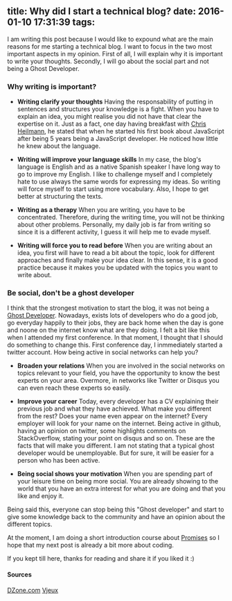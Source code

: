 title: Why did I start a technical blog?
date: 2016-01-10 17:31:39
tags:
---
I am writing this post because I would like to expound what are the main reasons for me starting a technical blog. I want to focus in the two most important aspects in my opinion. First of all, I will explain why it is important to write your thoughts. Secondly, I will go about the social part and not being a Ghost Developer. 

### Why writing is important?
 
 * **Writing clarify your thoughts**
 Having the responsability of putting in sentences and structures your knowledge is a fight. When you have to explain an idea, you might realise you did not have that clear the expertise on it. Just as a fact, one day having breakfast with [Chris Heilmann](https://www.christianheilmann.com/), he stated that when he started his first book about JavaScript after being 5 years being a JavaScript developer. He noticed how little he knew about the language.
 
 * **Writing will improve your language skills**
 In my case, the blog's language is English and as a native Spanish speaker I have long way to go to improve my English. I like to challenge myself and I completely hate to use always the same words for expressing my ideas. So writing will force myself to start using more vocabulary. Also, I hope to get better at structuring the texts.
 
 * **Writing as a therapy** 
 When you are writing, you have to be concentrated. Therefore, during the writing time, you will not be thinking about other problems. Personally, my daily job is far from writing so since it is a different activity, I guess it will help me to evade myself.
 
 * **Writing will force you to read before**
 When you are writing about an idea, you first will have to read a bit about the topic, look for different approaches and finally make your idea clear. In this sense, it is a good practice because it makes you be updated with the topics you want to write about.
 
### Be social, don't be a ghost developer
 
 I think that the strongest motivation to start the blog, it was not being a [Ghost Developer](http://www.troyhunt.com/2013/02/the-ghost-who-codes-how-anonymity-is.html).
 Nowadays, exists lots of developers who do a good job, go everyday happily to their jobs, they are back home when the day is gone and noone on the internet know what are they doing. I felt a bit like this when I attended my first conference. In that moment, I thought that I should do something to change this. First conference day, I inmmediately started a twitter account.
 How being active in social networks can help you?
 
 * **Broaden your relations**
 When you are involved in the social networks on topics relevant to your field, you have the opportunity to know the best experts on your area. Overmore, in networks like Twitter or Disqus you can even reach these experts so easily.
 
 * **Improve your career**
 Today, every developer has a CV explaining their previous job and what they have achieved. What make you different from the rest? Does your name even appear on the internet? Every employer will look for your name on the internet. Being active in github, having an opinion on twitter, some highlights comments on StackOverflow, stating your point on disqus and so on. These are the facts that will make you different. I am not stating that a typical ghost developer would be unemployable. But for sure, it will be easier for a person who has been active.
 
 * **Being social shows your motivation**
 When you are spending part of your leisure time on being more social. You are already showing to the world that you have an extra interest for what you are doing and that you like and enjoy it.
 
Being said this, everyone can stop being this "Ghost developer" and start to give some knowledge back to the community and have an opinion about the different topics.
 
At the moment,  I am doing a short introduction course about [Promises](https://developer.mozilla.org/en-US/docs/Web/JavaScript/Reference/Global_Objects/Promise) so I hope that my next post is already a bit more about coding.
 
If you kept till here, thanks for reading and share it if you liked it :)

#### Sources
[DZone.com](https://dzone.com/articles/dont-be-a-ghost-coder-how-to-make-social-media-wor-1)
[Vjeux](https://medium.com/@vjeux/start-a-technical-blog-2f5ed7c6f34f#.w1ib9chbu) 